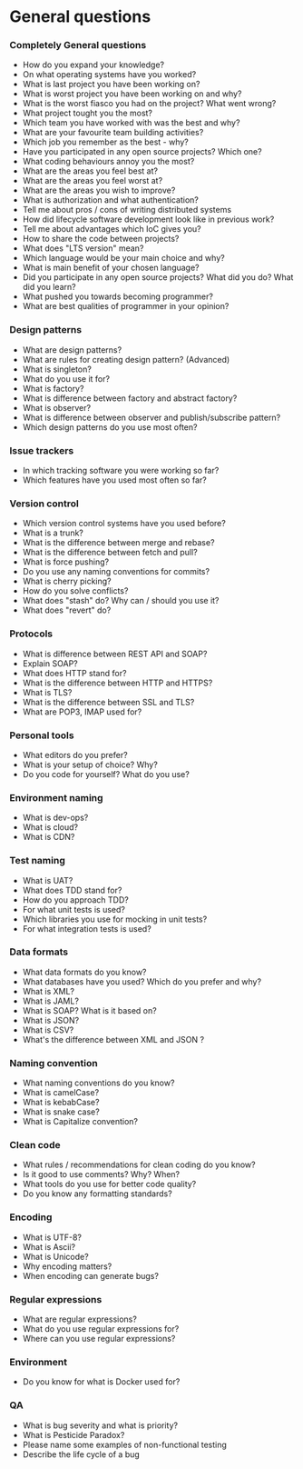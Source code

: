 # General questions

### Completely General questions

* How do you expand your knowledge?
* On what operating systems have you worked?
* What is last project you have been working on?
* What is worst project you have been working on and why?
* What is the worst fiasco you had on the project? What went wrong?
* What project tought you the most?
* Which team you have worked with was the best and why?
* What are your favourite team building activities?
* Which job you remember as the best - why?
* Have you participated in any open source projects? Which one?
* What coding behaviours annoy you the most?
* What are the areas you feel best at?
* What are the areas you feel worst at?
* What are the areas you wish to improve?
* What is authorization and what authentication?
* Tell me about pros / cons of writing distributed systems
* How did lifecycle software development look like in previous work?
* Tell me about advantages which IoC gives you?
* How to share the code between projects?
* What does "LTS version" mean?
* Which language would be your main choice and why?
* What is main benefit of your chosen language?
* Did you participate in any open source projects? What did you do? What did you learn?
* What pushed you towards becoming programmer?
* What are best qualities of programmer in your opinion?

### Design patterns

* What are design patterns?
* What are rules for creating design pattern? (Advanced)
* What is singleton?
* What do you use it for?
* What is factory?
* What is difference between factory and abstract factory?
* What is observer?
* What is difference between observer and publish/subscribe pattern?
* Which design patterns do you use most often?

### Issue trackers

* In which tracking software you were working so far?
* Which features have you used most often so far?

### Version control

* Which version control systems have you used before?
* What is a trunk?
* What is the difference between merge and rebase?
* What is the difference between fetch and pull?
* What is force pushing?
* Do you use any naming conventions for commits?
* What is cherry picking?
* How do you solve conflicts?
* What does "stash" do? Why can / should you use it?
* What does "revert" do?


### Protocols 

* What is difference between REST API and SOAP?
* Explain SOAP?
* What does HTTP stand for?
* What is the difference between HTTP and HTTPS?
* What is TLS?
* What is the difference between SSL and TLS?
* What are POP3, IMAP used for?

### Personal tools

* What editors do you prefer?
* What is your setup of choice? Why?
* Do you code for yourself? What do you use?

### Environment naming

* What is dev-ops?
* What is cloud?
* What is CDN?

### Test naming

* What is UAT?
* What does TDD stand for?
* How do you approach TDD?
* For what unit tests is used?
* Which libraries you use for mocking in unit tests?
* For what integration tests is used?

### Data formats

* What data formats do you know?
* What databases have you used? Which do you prefer and why?
* What is XML?
* What is JAML?
* What is SOAP? What is it based on?
* What is JSON?
* What is CSV?
* What's the difference between XML and JSON ?

### Naming convention

* What naming conventions do you know?
* What is camelCase?
* What is kebabCase?
* What is snake case?
* What is Capitalize convention?

### Clean code

* What rules / recommendations for clean coding do you know?
* Is it good to use comments? Why? When?
* What tools do you use for better code quality?
* Do you know any formatting standards?

### Encoding

* What is UTF-8?
* What is Ascii?
* What is Unicode?
* Why encoding matters?
* When encoding can generate bugs?

### Regular expressions

* What are regular expressions?
* What do you use regular expressions for?
* Where can you use regular expressions?

### Environment

* Do you know for what is Docker used for?

### QA

* What is bug severity and what is priority?
* What is Pesticide Paradox?
* Please name some examples of non-functional testing
* Describe the life cycle of a bug
